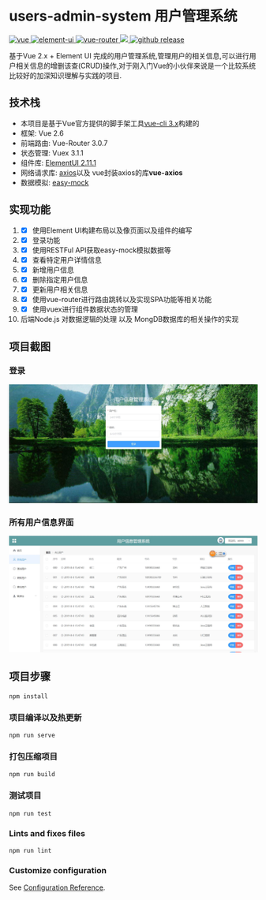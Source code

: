 # users-admin-system 用户管理系统 
<a href="https://github.com/vuejs/vue">
    <img src="https://img.shields.io/badge/vue-2.6.10-brightgreen.svg" alt="vue">
  </a>
<a href="https://github.com/ElemeFE/element">
    <img src="https://img.shields.io/badge/element--ui-2.11.1-brightgreen.svg" alt="element-ui">
  </a>
  <a href="https://github.com/vuejs/vue-router/releases/tag/v3.0.7">
    <img src="https://img.shields.io/badge/vue--router-3.0.7-brightgreen" alt="vue-router">
  </a>
  <a href="#">
    <img src="https://img.shields.io/github/license/mashape/apistatus">
  </a>
<a href="https://github.com/ZhengMaster2020/user-admin-system/releases">
  <img src="https://img.shields.io/github/release/ZhengMaster2020/user-admin-system" alt="github release">
</a>

<p >
  基于Vue 2.x + Element UI 完成的用户管理系统,管理用户的相关信息,可以进行用户相关信息的增删该查(CRUD)操作,对于刚入门Vue的小伙伴来说是一个比较系统比较好的加深知识理解与实践的项目.
</p>

## 技术栈

+ 本项目是基于Vue官方提供的脚手架工具[vue-cli 3.x](https://cli.vuejs.org/zh/)构建的
+ 框架: Vue 2.6
+ 前端路由: Vue-Router 3.0.7
+ 状态管理: Vuex 3.1.1
+ 组件库: [ElementUI 2.11.1](https://element.eleme.cn/#/zh-CN)
+ 网络请求库: [axios](https://github.com/axios/axios)以及 vue封装axios的库**vue-axios**
+ 数据模拟: [easy-mock](https://easy-mock.com/login)


## 实现功能
1. - [x] 使用Element UI构建布局以及像页面以及组件的编写 
2. - [x] 登录功能 
3. - [x] 使用RESTFul API获取easy-mock模拟数据等 
4. - [x] 查看特定用户详情信息 
5. - [x] 新增用户信息 
6. - [x] 删除指定用户信息 
7. - [x] 更新用户相关信息 
8. - [x] 使用vue-router进行路由跳转以及实现SPA功能等相关功能 
9. - [x] 使用vuex进行组件数据状态的管理 
10. 后端Node.js 对数据逻辑的处理 以及 MongDB数据库的相关操作的实现 
   
## 项目截图
### 登录
![loginImages](https://github.com/ZhengMaster2020/user-admin-system/blob/master/screenshots/user-admn-login.png)
### 所有用户信息界面
![allUsersImages](https://github.com/ZhengMaster2020/user-admin-system/blob/master/screenshots/user-admin-usermsg.png)
## 项目步骤
```
npm install
```

### 项目编译以及热更新
```
npm run serve
```

### 打包压缩项目
```
npm run build
```

### 测试项目
```
npm run test
```

### Lints and fixes files
```
npm run lint
```

### Customize configuration
See [Configuration Reference](https://cli.vuejs.org/config/).
